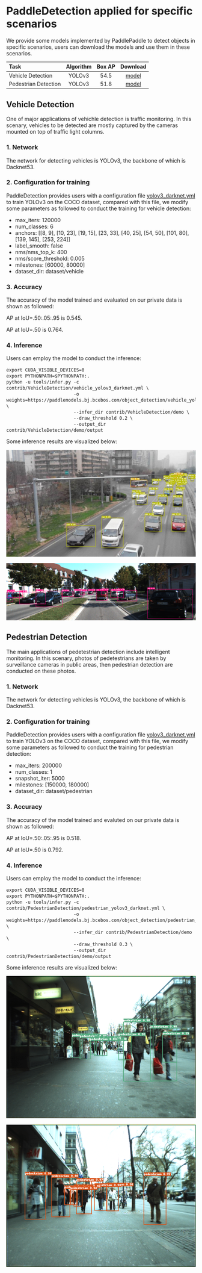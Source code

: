 # PaddleDetection applied for specific scenarios

We provide some models implemented by PaddlePaddle to detect objects in specific scenarios, users can download the models and use them in these scenarios.

| Task                 | Algorithm | Box AP | Download                                                                                |
|:---------------------|:---------:|:------:| :-------------------------------------------------------------------------------------: |
| Vehicle Detection    |  YOLOv3  |  54.5  | [model](https://paddlemodels.bj.bcebos.com/object_detection/vehicle_yolov3_darknet.tar) |
| Pedestrian Detection |  YOLOv3  |  51.8  | [model](https://paddlemodels.bj.bcebos.com/object_detection/pedestrian_yolov3_darknet.tar) |

## Vehicle Detection

One of major applications of vehichle detection is traffic monitoring. In this scenary, vehicles to be detected are mostly captured by the cameras mounted on top of traffic light columns.

### 1. Network

The network for detecting vehicles is YOLOv3, the backbone of which is Dacknet53.

### 2. Configuration for training

PaddleDetection provides users with a configuration file [yolov3_darknet.yml](https://github.com/PaddlePaddle/PaddleDetection/blob/master/configs/yolov3_darknet.yml) to train YOLOv3 on the COCO dataset, compared with this file, we modify some parameters as followed to conduct the training for vehicle detection:

* max_iters: 120000
* num_classes: 6
* anchors: [[8, 9], [10, 23], [19, 15], [23, 33], [40, 25], [54, 50], [101, 80], [139, 145], [253, 224]]
* label_smooth: false
* nms/nms_top_k: 400
* nms/score_threshold: 0.005
* milestones: [60000, 80000]
* dataset_dir: dataset/vehicle

### 3. Accuracy

The accuracy of the model trained and evaluated on our private data is shown as followed:

AP at IoU=.50:.05:.95 is 0.545.

AP at IoU=.50 is 0.764.

### 4. Inference

Users can employ the model to conduct the inference:

```
export CUDA_VISIBLE_DEVICES=0
export PYTHONPATH=$PYTHONPATH:.
python -u tools/infer.py -c contrib/VehicleDetection/vehicle_yolov3_darknet.yml \
                         -o weights=https://paddlemodels.bj.bcebos.com/object_detection/vehicle_yolov3_darknet.tar \
                         --infer_dir contrib/VehicleDetection/demo \
                         --draw_threshold 0.2 \
                         --output_dir contrib/VehicleDetection/demo/output

```

Some inference results are visualized below:

![](VehicleDetection/demo/output/001.jpeg)

![](VehicleDetection/demo/output/005.png)

## Pedestrian Detection

The main applications of pedetestrian detection include intelligent monitoring. In this scenary, photos of pedetestrians are taken by surveillance cameras in public areas, then pedestrian detection are conducted on these photos.

### 1. Network

The network for detecting vehicles is YOLOv3, the backbone of which is Dacknet53.

### 2. Configuration for training

PaddleDetection provides users with a configuration file [yolov3_darknet.yml](https://github.com/PaddlePaddle/PaddleDetection/blob/master/configs/yolov3_darknet.yml) to train YOLOv3 on the COCO dataset, compared with this file, we modify some parameters as followed to conduct the training for pedestrian detection:

* max_iters: 200000
* num_classes: 1
* snapshot_iter: 5000
* milestones: [150000, 180000]
* dataset_dir: dataset/pedestrian

### 3. Accuracy

The accuracy of the model trained and evaluted on our private data is shown as followed:

AP at IoU=.50:.05:.95 is 0.518.

AP at IoU=.50 is 0.792.

### 4. Inference

Users can employ the model to conduct the inference:

```
export CUDA_VISIBLE_DEVICES=0
export PYTHONPATH=$PYTHONPATH:.
python -u tools/infer.py -c contrib/PedestrianDetection/pedestrian_yolov3_darknet.yml \
                         -o weights=https://paddlemodels.bj.bcebos.com/object_detection/pedestrian_yolov3_darknet.tar \
                         --infer_dir contrib/PedestrianDetection/demo \
                         --draw_threshold 0.3 \
                         --output_dir contrib/PedestrianDetection/demo/output
```

Some inference results are visualized below:

![](PedestrianDetection/demo/output/001.png)

![](PedestrianDetection/demo/output/004.png)
